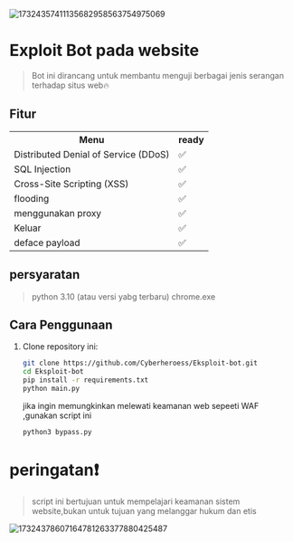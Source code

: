 ![17324357411135682958563754975069](https://github.com/user-attachments/assets/0c78233a-35d1-4498-bc62-0e9c7bb20230)

# Exploit Bot pada website
> Bot ini dirancang untuk membantu menguji berbagai jenis serangan terhadap situs web🔥
## Fitur

<table>
  <tr>
    <th>Menu</th>
    <th>ready</th>
  </tr>
  <tr>
    <td>Distributed Denial of Service (DDoS)</td>
    <td>✅</td>
  </tr>
  <tr>
    <td>SQL Injection</td>
    <td>✅</td>
  </tr>
  <tr>
    <td>Cross-Site Scripting (XSS)</td>
    <td>✅</td>
  </tr>
  <tr>
    <td>flooding</td>
    <td>✅</td>
  </tr>
  <tr>
    <td>menggunakan proxy</td>
    <td>✅</td>
  </tr>
  <tr>
    <td>Keluar</td>
    <td>✅</td>
  </tr>
  <tr>
    <td>deface payload</td>
    <td>✅</td>
  </tr>
</table>

## persyaratan 
> python 3.10 (atau versi yabg terbaru)
> chrome.exe

## Cara Penggunaan

1. Clone repository ini:
   ```bash
   git clone https://github.com/Cyberheroess/Eksploit-bot.git
   cd Eksploit-bot
   pip install -r requirements.txt
   python main.py
   ```
   jika ingin memungkinkan melewati keamanan web sepeeti WAF ,gunakan script ini
   ```bash
   python3 bypass.py
   ```
# peringatan❗
> script ini bertujuan untuk mempelajari keamanan sistem website,bukan untuk tujuan yang melanggar hukum dan etis

![17324378607164781263377880425487](https://github.com/user-attachments/assets/e5d7478e-6541-4c6d-a7c3-89ed97a4c62c)
